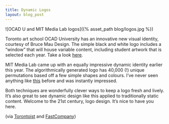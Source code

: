 ```yaml
---
title: Dynamic Logos
layout: blog_post
---
```


![OCAD U and MIT Media Lab logos]({% asset_path blog/logos.jpg %})

Toronto art school OCAD University has an innovative new visual identity, courtesy of Bruce Mau Design. The simple black and white logo includes a “window” that will house variable content, including student artwork that is selected each year. Take a look [here][2].

 [2]: http://www2.ocad.ca/visualidentity/ "OCAD University identity"

MIT Media Lab came up with an equally impressive dynamic identity earlier this year. The algorithmically generated logo has 40,000 (!) unique permutations based off a few simple shapes and colours. I’ve never seen anything like [this][3] before and was instantly impressed.

 [3]: http://www.rt80.net/medialab/ "MIT Media Lab identity"

Both techniques are wonderfully clever ways to keep a logo fresh and lively. It’s also great to see dynamic design like this applied to traditionally static content. Welcome to the 21st century, logo design. It’s nice to have you here.

(via [Torontoist][4] and [FastCompany][5])

 [4]: http://torontoist.com/ "Torontoist: Toronto news blog"
 [5]: http://www.fastcompany.com/ "Fast Company blog"